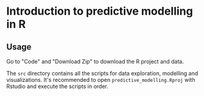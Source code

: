 # Introduction to predictive modelling in R

## Usage

Go to "Code" and "Download Zip" to download the R project and data.

The `src` directory contains all the scripts for data exploration, modelling and visualizations.
It's recommended to open `predictive_modelling.Rproj` with Rstudio and execute the scripts in order.







